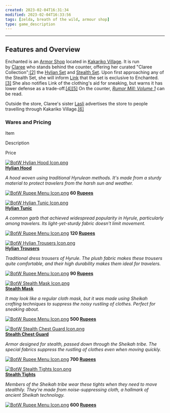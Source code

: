 ```yaml
---
created: 2023-02-04T16:31:34
modified: 2023-02-04T16:33:56
tags: [zelda, breath of the wild, armour shop]
type: game_description
---
```

___

## Features and Overview

Enchanted is an [Armor Shop](https://zelda.fandom.com/wiki/Armor_Shop#Breath_of_the_Wild "Armor Shop") located in [Kakariko Village](https://zelda.fandom.com/wiki/Kakariko_Village#Breath_of_the_Wild "Kakariko Village"). It is run by [Claree](https://zelda.fandom.com/wiki/Claree#Breath_of_the_Wild "Claree") who stands behind the counter, offering her curated "Claree Collection";[[2]](https://zelda.fandom.com/wiki/Enchanted#cite_note-2) the [Hylian Set](https://zelda.fandom.com/wiki/Hylian_Set#Breath_of_the_Wild "Hylian Set") and [Stealth Set](https://zelda.fandom.com/wiki/Stealth_Set#Breath_of_the_Wild "Stealth Set"). Upon first approaching any of the Stealth Set, she will inform [Link](https://zelda.fandom.com/wiki/Link#Breath_of_the_Wild "Link") that the set is exclusive to Enchanted.[[3]](https://zelda.fandom.com/wiki/Enchanted#cite_note-3) She also notifies Link of the clothing's aid for sneaking, but warns it has lower defense as a trade-off.[[4]](https://zelda.fandom.com/wiki/Enchanted#cite_note-4)[[5]](https://zelda.fandom.com/wiki/Enchanted#cite_note-5) On the counter, [_Rumor Mill: Volume 1_](https://zelda.fandom.com/wiki/Rumor_Mill:_Volume_1#Breath_of_the_Wild "Rumor Mill: Volume 1") can be read.

Outside the store, Claree's sister [Lasli](https://zelda.fandom.com/wiki/Lasli#Breath_of_the_Wild "Lasli") advertises the store to people travelling through Kakariko Village.[[6]](https://zelda.fandom.com/wiki/Enchanted#cite_note-6)

### Wares and Pricing

Item

Description

Price

[![BotW Hylian Hood Icon.png](https://static.wikia.nocookie.net/zelda_gamepedia_en/images/e/e2/BotW_Hylian_Hood_Icon.png/revision/latest/scale-to-width-down/32?cb=20171228115610&format=original)](https://static.wikia.nocookie.net/zelda_gamepedia_en/images/e/e2/BotW_Hylian_Hood_Icon.png/revision/latest?cb=20171228115610)  
**[Hylian Hood](https://zelda.fandom.com/wiki/Hylian_Hood#Breath_of_the_Wild "Hylian Hood")**

_A hood woven using traditional Hyrulean methods. It's made from a sturdy material to protect travelers from the harsh sun and weather._

[![BotW Rupee Menu Icon.png](https://static.wikia.nocookie.net/zelda_gamepedia_en/images/9/90/BotW_Rupee_Menu_Icon.png/revision/latest?cb=20170226201054&format=original)](https://zelda.fandom.com/wiki/Rupee "Rupee") **60 [Rupees](https://zelda.fandom.com/wiki/Rupee#Breath_of_the_Wild "Rupee")**

[![BotW Hylian Tunic Icon.png](https://static.wikia.nocookie.net/zelda_gamepedia_en/images/2/26/BotW_Hylian_Tunic_Icon.png/revision/latest/scale-to-width-down/32?cb=20210123153000&format=original)](https://static.wikia.nocookie.net/zelda_gamepedia_en/images/2/26/BotW_Hylian_Tunic_Icon.png/revision/latest?cb=20210123153000)  
**[Hylian Tunic](https://zelda.fandom.com/wiki/Hylian_Tunic#Breath_of_the_Wild "Hylian Tunic")**

_A common garb that achieved widespread popularity in Hyrule, particularly among travelers. Its light-yet-sturdy fabric doesn't limit movement._

[![BotW Rupee Menu Icon.png](https://static.wikia.nocookie.net/zelda_gamepedia_en/images/9/90/BotW_Rupee_Menu_Icon.png/revision/latest?cb=20170226201054&format=original)](https://zelda.fandom.com/wiki/Rupee "Rupee") **120 [Rupees](https://zelda.fandom.com/wiki/Rupee#Breath_of_the_Wild "Rupee")**

[![BotW Hylian Trousers Icon.png](https://static.wikia.nocookie.net/zelda_gamepedia_en/images/5/5a/BotW_Hylian_Trousers_Icon.png/revision/latest/scale-to-width-down/32?cb=20180515190715&format=original)](https://static.wikia.nocookie.net/zelda_gamepedia_en/images/5/5a/BotW_Hylian_Trousers_Icon.png/revision/latest?cb=20180515190715)  
**[Hylian Trousers](https://zelda.fandom.com/wiki/Hylian_Trousers#Breath_of_the_Wild "Hylian Trousers")**

_Traditional dress trousers of Hyrule. The plush fabric makes these trousers quite comfortable, and their high durability makes them ideal for travelers._

[![BotW Rupee Menu Icon.png](https://static.wikia.nocookie.net/zelda_gamepedia_en/images/9/90/BotW_Rupee_Menu_Icon.png/revision/latest?cb=20170226201054&format=original)](https://zelda.fandom.com/wiki/Rupee "Rupee") **90 [Rupees](https://zelda.fandom.com/wiki/Rupee#Breath_of_the_Wild "Rupee")**

[![BotW Stealth Mask Icon.png](https://static.wikia.nocookie.net/zelda_gamepedia_en/images/6/65/BotW_Stealth_Mask_Icon.png/revision/latest/scale-to-width-down/32?cb=20180513185022&format=original)](https://static.wikia.nocookie.net/zelda_gamepedia_en/images/6/65/BotW_Stealth_Mask_Icon.png/revision/latest?cb=20180513185022)  
**[Stealth Mask](https://zelda.fandom.com/wiki/Stealth_Mask#Breath_of_the_Wild "Stealth Mask")**

_It may look like a regular cloth mask, but it was made using Sheikah crafting techniques to suppress the noisy rustling of clothes. Perfect for sneaking about._

[![BotW Rupee Menu Icon.png](https://static.wikia.nocookie.net/zelda_gamepedia_en/images/9/90/BotW_Rupee_Menu_Icon.png/revision/latest?cb=20170226201054&format=original)](https://zelda.fandom.com/wiki/Rupee "Rupee") **500 [Rupees](https://zelda.fandom.com/wiki/Rupee#Breath_of_the_Wild "Rupee")**

[![BotW Stealth Chest Guard Icon.png](https://static.wikia.nocookie.net/zelda_gamepedia_en/images/d/da/BotW_Stealth_Chest_Guard_Icon.png/revision/latest/scale-to-width-down/32?cb=20210209021917&format=original)](https://static.wikia.nocookie.net/zelda_gamepedia_en/images/d/da/BotW_Stealth_Chest_Guard_Icon.png/revision/latest?cb=20210209021917)  
**[Stealth Chest Guard](https://zelda.fandom.com/wiki/Stealth_Chest_Guard#Breath_of_the_Wild "Stealth Chest Guard")**

_Armor designed for stealth, passed down through the Sheikah tribe. The special fabrics suppress the rustling of clothes even when moving quickly._

[![BotW Rupee Menu Icon.png](https://static.wikia.nocookie.net/zelda_gamepedia_en/images/9/90/BotW_Rupee_Menu_Icon.png/revision/latest?cb=20170226201054&format=original)](https://zelda.fandom.com/wiki/Rupee "Rupee") **700 [Rupees](https://zelda.fandom.com/wiki/Rupee#Breath_of_the_Wild "Rupee")**

[![BotW Stealth Tights Icon.png](https://static.wikia.nocookie.net/zelda_gamepedia_en/images/8/85/BotW_Stealth_Tights_Icon.png/revision/latest/scale-to-width-down/32?cb=20181002132728&format=original)](https://static.wikia.nocookie.net/zelda_gamepedia_en/images/8/85/BotW_Stealth_Tights_Icon.png/revision/latest?cb=20181002132728)  
**[Stealth Tights](https://zelda.fandom.com/wiki/Stealth_Tights#Breath_of_the_Wild "Stealth Tights")**

_Members of the Sheikah tribe wear these tights when they need to move stealthily. They're made from noise-suppressing cloth, a hallmark of ancient Sheikah technology._

[![BotW Rupee Menu Icon.png](https://static.wikia.nocookie.net/zelda_gamepedia_en/images/9/90/BotW_Rupee_Menu_Icon.png/revision/latest?cb=20170226201054&format=original)](https://zelda.fandom.com/wiki/Rupee "Rupee") **600 [Rupees](https://zelda.fandom.com/wiki/Rupee#Breath_of_the_Wild "Rupee")**